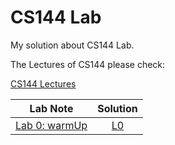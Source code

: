 # CS144 Lab

My solution about CS144 Lab.

The Lectures of CS144 please check:

[CS144 Lectures](https://github.com/PeterWrighten/ComputerNetworking/blob/main/README.md)

|Lab Note|Solution|
|:--:|:--:|
|[Lab 0: warmUp](https://github.com/PeterWrighten/CS144_Lab/blob/main/LAB0/README.md)  |  [L0](https://github.com/PeterWrighten/CS144_Lab/tree/main/LAB0) |
